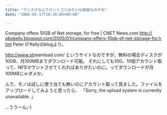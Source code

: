 ```yaml
---
title: "ディスクなんてホントゴミみたいな価格なのかね"
date: "2005-01-17T18:30:00+09:00"

---
```


Company offers 10GB of Net storage, for free | CNET News.com
<a href="http://pbokelly.blogspot.com/2005/01/company-offers-10gb-of-net-storage-for.html" rel="nofollow" target="_blank">http://<wbr />pbokell<wbr />y.blogs<wbr />pot.com<wbr />/2005/0<wbr />1/compa<wbr />ny-offe<wbr />rs-10gb<wbr />-of-net<wbr />-storag<wbr />e-for.h<wbr />tml</a>
Peter O&#039;Kellyのblogより。

<a href="http://www.streamload.com/" rel="nofollow" target="_blank">http://<wbr />www.str<wbr />eamload<wbr />.com/</a>
というサイトなのですが、無料の場合ディスクが10GB、月100MBまでダウンロード可能。
それにしても10G、10個アカウント取って、NFSマウントさせてくれればありがたいのに。ってダウンロードが月100MBじゃダメか。


んで、モノは試しに使う当ても無いのにアカウント取って見ました。ファイルをアップロードしてみようと思ったら、
「Sorry, the upload system is currently unavailable. 」

...ううーん;-)
